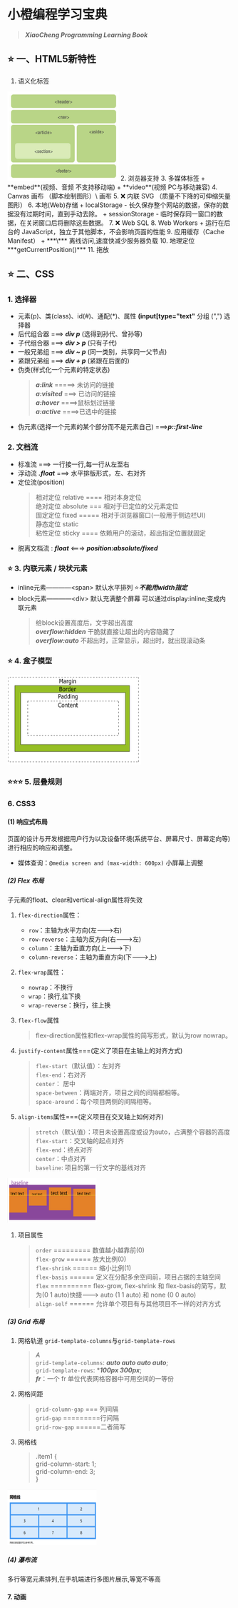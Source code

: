 # 小橙编程学习宝典  
>
> ***XiaoCheng Programming Learning Book***
>

## ⭐️ 一、HTML5新特性  

1. 语义化标签  
  <img src="images/image.png" width="250" height="200">  
2. 浏览器支持  
3. 多媒体标签  
    + **embed**(视频、音频 不支持移动端)  
    + **video**(视频 PC与移动兼容)
4. Canvas 画布  （脚本绘制图形）\<canvas> 画布
5. ❌ 内联 SVG  （质量不下降的可伸缩矢量图形）
6. 本地(Web)存储
    + localStorage - 长久保存整个网站的数据，保存的数据没有过期时间，直到手动去除。  
    + sessionStorage - 临时保存同一窗口的数据，在关闭窗口后将删除这些数据。
7. ❌ Web SQL  
8. Web Workers
   + 运行在后台的 JavaScript，独立于其他脚本，不会影响页面的性能  
9. 应用缓存（Cache Manifest）  
    + ***\<html manifest="demo.appcache">*** 离线访问,速度快减少服务器负载
10. 地理定位  ***getCurrentPosition()*** 
11. 拖放  

## ⭐️ 二、CSS

### 1. 选择器

+ 元素(p)、类(class)、id(#)、通配(*)、属性 **(input[type="text"** 分组 (",") 选择器
+ 后代组合器 ===> ***div p***  (选得到孙代、曾孙等)
+ 子代组合器 ===> ***div > p*** (只有子代)
+ 一般兄弟组 ===> ***div ~ p*** (同一类别，共享同一父节点)
+ 紧跟兄弟组 ===> ***div + p*** (紧跟在后面的) 
+ 伪类(样式化一个元素的特定状态)
   >
   >***a:link*** =====> 未访问的链接  
   >***a:visited*** ===> 已访问的链接  
   >***a:hover*** ====>鼠标划过链接  
   >***a:active*** ====>已选中的链接  
   >
+ 伪元素(选择一个元素的某个部分而不是元素自己) ===>***p::first-line***
  
### 2. 文档流

+ 标准流 ===> 一行接一行,每一行从左至右
+ 浮动流 ***.float*** ===> 水平排版形式，左、右对齐
+ 定位流(position)
   > 相对定位 relative  ==== 相对本身定位  
   > 绝对定位 absolute  === 相对于已定位的父元素定位  
   > 固定定位 fixed  ===== 相对于浏览器窗口(一般用于侧边栏UI)  
   > 静态定位 static  
   > 粘性定位 sticky ==== 依赖用户的滚动，超出指定位置就固定
+ 脱离文档流 : ***float*** <===> ***position:absolute/fixed***
  
### ⭐️ 3. 内联元素 / 块状元素

+ inline元素————\<span> 默认水平排列 ⭐***不能用width指定***
+ block元素————\<div> 默认充满整个屏幕 可以通过display:inline;变成内联元素
   > 给block设置高度后，文字超出高度  
   > ***overflow:hidden*** 干脆就直接让超出的内容隐藏了  
   > ***overflow:auto*** 不超出时，正常显示，超出时，就出现滚动条

### ⭐️ 4. 盒子模型

   <img src="images/image-1.png"  width="300" height="200">

### ⭐️⭐️⭐️ 5. 层叠规则

### 6. CSS3

#### (1) 响应式布局

页面的设计与开发根据用户行为以及设备环境(系统平台、屏幕尺寸、屏幕定向等)进行相应的响应和调整。

+ 媒体查询：`@media screen and (max-width: 600px)` 小屏幕上调整

##### (2) Flex 布局

子元素的float、clear和vertical-align属性将失效

1. `flex-direction`属性：
   + `row`：主轴为水平方向(左--->右)
   + `row-reverse`：主轴为反方向(右--->左)
   + `column`：主轴为垂直方向(上--->下)
   + `column-reverse`：主轴为垂直方向(下--->上)

2. `flex-wrap`属性：
   + `nowrap`：不换行
   + `wrap`：换行,往下换
   + `wrap-reverse`：换行，往上换
3. `flex-flow`属性
   > flex-direction属性和flex-wrap属性的简写形式，默认为row nowrap。
4. `justify-content`属性===(定义了项目在主轴上的对齐方式)
   > `flex-start`（默认值）：左对齐  
   > `flex-end`：右对齐  
   > `center`： 居中  
   > `space-between`：两端对齐，项目之间的间隔都相等。  
   > `space-around`：每个项目两侧的间隔相等。
5. `align-items`属性===(定义项目在交叉轴上如何对齐)
   > `stretch`（默认值）：项目未设置高度或设为auto，占满整个容器的高度
   > `flex-start`：交叉轴的起点对齐  
   > `flex-end`：终点对齐  
   > `center`：中点对齐  
   > `baseline`: 项目的第一行文字的基线对齐
   >

<img src="images/image-3.png" width="200" height="100">

1. 项目属性
   > `order` ========= 数值越小越靠前(0)  
   > `flex-grow` ====== 放大比例(0)  
   > `flex-shrink` ====== 缩小比例(1)  
   > `flex-basis` ====== 定义在分配多余空间前，项目占据的主轴空间  
   > `flex` ========== flex-grow, flex-shrink 和 flex-basis的简写，默  为(0 1 auto)快捷---> auto (1 1 auto) 和 none (0 0 auto)  
   > `align-self` ====== 允许单个项目有与其他项目不一样的对齐方式

##### (3) Grid 布局

1. 网格轨道  `grid-template-columns`与`grid-template-rows`
   > *A*  
   > `grid-template-columns`: ***auto auto auto auto***;  
   > `grid-template-rows`: ****100px 300px***;  
   > ***fr***：一个 fr 单位代表网格容器中可用空间的一等份
2. 网格间距
   > `grid-column-gap` === 列间隔  
   > `grid-gap`  =========行间隔  
   > `grid-row-gap` ======二者简写  
3. 网格线
   > .item1 {  
         grid-column-start: 1;  
         grid-column-end: 3;  
         }
   >
<img src="images/image-4.png" width="200" height="125">

##### (4) 瀑布流

   多行等宽元素排列,在手机端进行多图片展示,等宽不等高

#### 7. 动画

```CSS  
# 创建动画（渐变色）
@keyframes myfirst {  
   from {background: red;}  
   to {background: yellow;}  
}

# 动画要绑定到一个选择器
div
{
    animation: myfirst 5s;
    -webkit-animation: myfirst 5s; /* Safari 与 Chrome */
}

# 百分比变色
@keyframes myfirst
{
    0%   {background: red;}
    25%  {background: yellow;}
    50%  {background: blue;}
    100% {background: green;}
}

# 变色和位置
@keyframes myfirst
{
    0%   {background: red; left:0px; top:0px;}
    25%  {background: yellow; left:200px; top:0px;}
    50%  {background: blue; left:200px; top:200px;}
    75%  {background: green; left:0px; top:200px;}
    100% {background: red; left:0px; top:0px;}
}
```

#### 8. 过渡

元素从一种样式逐渐改变为另一种的效果

```CSS
# 应用过渡效果2s  控制调用内容和时长
div {
   width:100px;
   height:100px;
   background:red;
   transition:width 2s;  }
# 鼠标悬停时触发   控制最终效果
div:hover {
    width:300px;   }

# 多项改变
transition: width 2s, height 2s, transform 2s;
```

#### 9. 渐变

在颜色之间平稳的过渡

+ 线性渐变 - 向下/向上/向左/向右/对角方向  
+ 径向渐变 - 由它们的中心定义

```CSS
1.线性
# 默认从上到下
#grad1 {
   height: 200px;
   background-color: red; /* 浏览器不支持时显示 */
   background-image: linear-gradient(#e66465, #9198e5);
}
# 从左到右
linear-gradient(to right, red , yellow)

# 左上到右下
(to bottom right, red, yellow)

2.径向
# 角度
background-image: linear-gradient(-90deg, red, yellow);
```

<img src="images/image-5.png" alt="渐变色" width="200" height="150">

#### 10. 背景

> background-image ====> 添加背景图片  
> background-size =====> 背景图片大小 px与%  
> background-origin ====> 位置区域  
> |||||||| content-box, padding-box,和 border-box区域内可以放置背景图像|||||  
> background-clip =====> 剪裁属性:从指定位置开始绘制  

#### 11. 边框

> border-radius 圆角  
> box-shadow 阴影（10px 10px 5px #888888）  
<img src="images/image-6.png" alt="圆角和阴影示例" width="200" height="200">  
> border-image 边界图片   
<img src="images/image-7.png" alt="边界图片示例" width="100" height="100">

#### 12. 圆角

```CSS
# 纯色做圆角填充
#rcorners1 {
    border-radius: 25px;
    background: #8AC007;
}
# 指定边框
#rcorners2 {
    border-radius: 25px;
    border: 2px solid #8AC007;
}
# 指定图片
#rcorners3 {
    border-radius: 25px;
    background: url(paper.gif);
    background-position: left top;
    background-repeat: repeat;
}
# 指定每一个角
border-radius: 15px 50px 30px 5px:  顺时针从左上开始编号1.2.3.4
四个值 -  | 1 | 2 | 3 | 4 |
三个值 -  | 1 |  2.4  | 3 |
两个值 -  |1.3| 2.4 |
一个值 - 全部一样

# 椭圆边角
border-radius: 50px/15px
```

#### 13. 字体

```CSS
<style> 
@font-face
{
   # 字体名称
   font-family: myFirstFont;  
   src: url(sansation_light.woff);
   # 粗体文本
   font-weight:bold;
}
 
div
{
    font-family:myFirstFont;
}
</style>
```

#### 14. 2D / 3D 转换

2D转换
>translate() 平移 ====> transform: translate(50px,100px);  
>rotate() 旋转 =====> transform: rotate(30deg);  
>scale() 缩放 ======> transform: scale(2,3);  
>skew() 倾斜 ======> transform: skew(30deg,20deg);  
>matrix() 六个参数的矩阵，包含旋转，缩放，移动（平移）和倾斜功能。

3D转换
> rotateX() ===> transform: rotateX(120deg);  
> rotateY() ===> transform: rotateY(130deg);

---
  
## ⭐️三、JavaScript  

### 1. Dom中的innerHTML属性

   > \<div id="demo">    \</div>  中间的值  
   ***document.getElementById("demo").innerHTML***

### ⭐️2. 数据类型

+ 未定义 Undefined
  + 未定义的变量var t1;
   > t1===undefined  
   任何变量都可以通过设置值为 undefined 来清空  
   >
+ **Symbol(一个永远不会重复的字符串)**

+ 返回类型：  
   > 1.typeof +数据  
   > 2.数据.constuctor  
   >
   ⭐️判断是否为各种类型：  
   > return 数据.constructor.toString().indexOf("类型") > -1

+ ✅ 数据类型转换

  + 字符类型转换：
      > 1.====> String()  
      > 2.====> .toString
  + 字符、布尔值、日期转数字:  ***Number()*** || ***getTime()***
  + 一元运算符 "+"
      > ***将"5" 转换成数字 5***
      > 若变量不可转换，则类型为Number,但值为NaN(非数字)

### ⭐️3. 函数function

#### (1) 调用方式

+ ⭐️ 全局调用

```js
function myFunction() {
    return this;
}
myFunction();      // 返回 window 对象
```

+ 函数作为方法调用
  
```js
var myObject = {
    firstName:"John",
    lastName: "Doe",
    fullName: function () {return this;}}
myObject.fullName();          // 返回 [object Object] (所有者对象)
```

+ 构造函数调用  

```Js
// 构造函数:
function myFunction(arg1, arg2) {
    this.firstName = arg1;
    this.lastName  = arg2;}
var x = new myFunction("John","Doe");
x.firstName;                             // 返回 "John"
```

+ ⭐️ 函数方法调用
   > apply 和 call 用于调用函数,第一个参数必须是对象本身
   >
   ***区别*** ：apply传入一个数组，call作为参数传入

```js
# call
      function myFunction(a, b) {return a * b;}
      myObject = myFunction.call(myObject, 10, 2);     // 返回 20
# apply
      myArray = [10, 2];
      myObject = myFunction.apply(myObject, myArray);  // 返回 20
```

+ ❗ 闭包
  
```Js
var add = (function () {
    var counter = 0;
    return function () {return counter += 1;}
})();
 
add();
add();
add();   //计数器结果为3

// 分析：
// 立即执行函数(function(){  })(), 由于return的是另一个function(),
// 所以在执行一次后,就变成 var add = (function(){return counter += 1})
// 而counter=0就执行一次,且每次都会访问局部变量counter，counter也不会重置，
// 一直保留数据
```

### ✅4. 对象

  原型链和继承
  
+ 每个对象（object）都有一个私有属性指向另一个名为原型（prototype）的对象。原型对象也有一个自己的原型，层层向上直到一个对象的原型为 null。

   ```js
   const parent = {
   value: 2,
   method() {
      return this.value + 1;
   },};
   // this指向了 parent
   console.log(parent.method()); // 3


   // child继承parent
   const child = {
   __proto__: parent,
   };
   console.log(child.method()); // 3
   // 调用 child.method 时，“this”指向了 child,没有就找原型的

   // 遮蔽 value从3变成4，相当于“重写”
   child.value = 4; 
   console.log(child.method()); // 5
   ```

### ✅5. 作用域（作用域链）

作用域的集合就是作用域链 [scope]  
1、函数在执行的过程中，先从自己内部寻找变量  
2、找不到，再从创建当前函数所在的作用域去找，向上一级找。（就近原则）

### ✅6. BOM API

BOM ---> 浏览器对象模型  
浏览器窗口(Window)对象是BOM的顶层对象
***window的6个子对象窗口处理***

+ document 对象窗口中加载的文档处理（该对象很少用）
+ frames 对象窗口的多个框架布局（该对象也不用！）
+
+ history ========> 浏览历史
+ location ========> 当前文档URL
+ navigator =======> 浏览器相关信息
+ screen =========> 显示器的信息（窗口大小，分辨率）  

***window对象属性和方法***

```js
// 属性
self    返回对当前窗口的引用。等价于 Window 属性。
opener    返回对创建此窗口的窗口的引用。
parent    返回父窗口。
top    返回最顶层的父窗口。
name    设置或返回窗口的名称。
navigator    对 Navigator 对象的只读引用。
closed    返回窗口是否已被关闭。

defaultStatus    设置或返回窗口状态栏中的默认文本。
status    设置窗口状态栏的文本。

history    对 History 对象的只读引用。
localStorage   浏览器中存储 key/value 对。没有过期时间。
sessionStorage   浏览器中存储 key/value 对。 关闭窗口后删除这些数据

length    设置或返回窗口中的框架数量。
location    用于窗口或框架的 Location 对象。

outerHeight / outerWidth    返回窗口的外部高/宽带度，包含工具条与滚动条。
pageXOffset / pageYOffset    设置或返回当前页面相对于窗口显示区左上角的 X/Y 位置。
innerHeight / innerWidth     窗口的文档显示区的高/宽度。
screen    对 Screen 对象的只读引用。请参数 Screen 对象。
screenLeft / screenX   返回相对于屏幕窗口的x坐标
screenTop / screenY    返回相对于屏幕窗口的y坐标

// 方法
1. alert()    显示带有一段消息和一个确认按钮的警告框。
2. blur()    把键盘焦点从顶层窗口移开。
3. focus()    把键盘焦点给予一个窗口。

// 在指定的毫秒数到达之后执行指定的函数，只执行一次
4. setTimeout()
5. clearTimeout()    取消由 setTimeout() 方法设置的 timeout。

   // 创建一个定时器，1000毫秒后执行，返回定时器的标示
   var timerId = setTimeout(function () {
   console.log('Hello World');
   }, 1000);             
   // 取消定时器的执行
   clearTimeout(timerId);

// 定时调用的函数，每隔指定时间调用
6. setInterval()
7. clearInterval()    取消由 setInterval() 设置的 timeout。

8. close()    关闭浏览器窗口。
9. confirm()    显示带有一段消息以及确认按钮和取消按钮的对话框。
10. open()    打开一个新的浏览器窗口或查找一个已命名的窗口。
11. prompt()    显示可提示用户输入的对话框。
12. setInterval()    按照指定的周期（以毫秒计）来调用函数或计算表达式。
13. setTimeout()    在指定的毫秒数后调用函数或计算表达式。

// location对象的方法 (该对象可获取url)
   assign() 加载新文档
   reload() 重新加载当前文档
   replace() 用新的文档替换当前文档

// history对象
   back()
   forward()
   //看过的某一个页面
   go()
   history.go(-1);
   history.go(2);
   history.go("www.baidu.com")

// navigator对象
userAgent   判断用户浏览器的类型(chrome、edge)
platform    判断浏览器所在的系统平台类型.(ios、android)
```

### ⭐️7. DOM API

   通过Js操作HTML元素

#### (1) 要先找到HTML元素

   ```js
   // 根据Id查
   document.getElementById
   // 根据标签名查
   getElementsByTagName
   // 根据类名查
   getElementsByClassName
   ```

#### (2) 改变HTML输出流

   ```js
      // 直接向 HTML 输出流写内容
      document.write()
      // 使用innerHTML属性获取新内容
      document.getElementsById(id).innerHTML=新的 HTML
      // 改变HTML元素的属性(attribute如src)
      document.getElementById(id).attribute=新属性值
      // 改变HTML元素的样式(property如color、fontFamily)
      .style.property
      // 触发事件执行代码
      <button type="button" 
      onclick="document.getElementById('id1').style.color='red'">点我!<button>
   ```

#### (3) HTML DOM 事件

   ```js
   // 对事件作出反应，点击文本更换内容
   <h1 onclick="this.innerHTML='Ooops!'">点击文本!</h1>
   // 向HTML元素分配事件
   <script>
   document.getElementById("myBtn").onclick=function(){displayDate()};
   </script>
   // 对元素监听使用addEventListener()方法 ⭐没有On前缀,且可监听window对象
   document.getElementById(id).addEventListener("click", displayDate);
   // 三个参数 ：useCapture设置传递类型
   addEventListener(event, function, useCapture)
   // 移除
   element.removeEventListener("mousemove", myFunction);
   ```

   事件：  
      > onload 和 onunload =======> 用户进入或离开页面，用来处理cookies  
      > onchange =============> 验证输入字段的改变  
      > onmousedown、onmouseup == 鼠标移到元素上方或移出时触发
      > onmouseover 和 onmouseout =>鼠标按下或释放时触发
      >

事件传递的两种方式:（事件流）

+ 冒泡: 有内外多层元素时,内部元素先触发,外部再触发(先内在外)
+ 捕获: 先外再内

#### (4) DOM元素

   ```js
   // 创建新的 HTML 元素 --- appendChild(添加元素到尾部) 
   <script>
   var para = document.createElement("p");
   var node = document.createTextNode("这是一个新的段落。");
   para.appendChild(node);
   
   var element = document.getElementById("div1");
   element.appendChild(para);
   </script>

   // 创建新的 HTML 元素 --- insertBefore(添加元素到头部)
   element.appendChild(node);
   // 要移除一个元素，你需要知道该元素的父元素
   var parent = document.getElementById("div1");
   var child = document.getElementById("p1");
   parent.removeChild(child);
   // 替换 HTML 元素 - replaceChild()
   parent.replaceChild(para, child);
   ```

#### (5) Dom集合与NodeList对象

   ```js
   // 多个p元素，可获得集合,使用 myCollection[1] 访问第二个元素
   var myCollection = document.getElementsByTagName("p");
   // .length方法获取长度
   document.getElementById("demo").innerHTML = myCollection.length;

   // 从NodeList 对象是一个从文档中获取的节点列表 (集合) 
   var myNodeList = document.querySelectorAll("p");
   ```

区别：

+ HTMLCollection 是 HTML 元素的集合。
+ NodeList 是一个文档节点的集合。  
+ NodeList 与 HTMLCollection 都与数组对象有点类似，可以使用索引 (0, 1, 2, 3,  4, ...) 来获取元素。  
+ HTMLCollection 元素可以通过 name，id 或索引来获取。  
+ NodeList 只能通过索引来获取。  
+ 只有 NodeList 对象有包含属性节点和文本节点。  
+ ⭐ NodeList非数据,无法使用数组的方法： valueOf(), pop(), push(), 或 join()等

### ⭐️8. Ajax

(异步的 JavaScript 和 XML)  
一种创建快速动态网页的技术  

```js
// 1. 创建XMLHttpRequest对象  
xmlhttp=new XMLHttpRequest();

// 2. XHR请求
xmlhttp.open("GET",url,async);  //是否异步
xmlhttp.send();
// 像HTML表单那样POST,用setRequestHeader()添加 HTTP 头,在 send() 中发送数据：
xmlhttp.open("POST","/try/ajax/demo_post2.php",true);
xmlhttp.setRequestHeader("Content-type","application/x-www-form-urlencoded");
xmlhttp.send("fname=Henry&lname=Ford");

// 3. XHR响应(可接受Text和XML,XML还需要解析)
xmlDoc=xmlhttp.responseXML;
txt="";
x=xmlDoc.getElementsByTagName("ARTIST");
for (i=0;i<x.length;i++)
{
    txt=txt + x[i].childNodes[0].nodeValue + "<br>";
}
document.getElementById("myDiv").innerHTML=txt;

```

 onreadystatechange 事件  
每当 readyState 改变时，就会触发 onreadystatechange 事件

+ readyState属性:  存储 XMLHttpRequest 的状态  
   0: 请求未初始化  
   1: 服务器连接已建立  
   2: 请求已接收  
   3: 请求处理中  
   4: 请求已完成，且响应已就绪  
+ status属性:  
   200: "OK"  
   404: 未找到页面  

```js
// 4. 回调函数
<script>
var xmlhttp;
function loadXMLDoc(url,cfunc) {  // 回调函数名cfunc
   xmlhttp=new XMLHttpRequest();
   //cfunc 函数会被传递给onreadystatechange, readyState 属性发生变化时被调用。
   xmlhttp.onreadystatechange=cfunc; 
   xmlhttp.open("GET",url,true);
   xmlhttp.send();
}
function myFunction(){
   loadXMLDoc("/try/ajax/ajax_info.txt",function(){
      if (xmlhttp.readyState==4 && xmlhttp.status==200){
         document.getElementById("myDiv").innerHTML=xmlhttp.responseText;
      }
   });
}
</script>

// 5. ASP/PHP 实例
// 如果传入参数为空 就清空内容
if (str.length==0)
    { 
        document.getElementById("txtHint").innerHTML="";
        return;
    }
// 通过传入参数查寻相关数据
xmlhttp.open("GET","/try/ajax/gethint.php?q="+str,true);
```

### ✅9. JavaScript 执行机制

> Js乃单线程语言，但并非按照语句出现的顺序执行  
“多线程”也是用单线程模拟出来的

任务包括两类:

+ 同步任务
+ 异步任务

<img src="images/image-8.png" width="250px" height="200px"/>

```js
   let data = [];                            
   $.ajax({                             1. ajax进入Event Table，注册回调函数success。
      url:www.javascript.com,
      data:data,
      success:() => {                   3. ajax事件完成，回调函数success进入Event Queue。
         console.log('发送成功!');       4. 主线程从Event Queue读取回调函数success并执行
      }
   })
   console.log('代码执行结束');          2. 执行console.log('代码执行结束')。
```

#### 机制

事件循环 ===> EventLoop  
主线程从"任务队列" callback queue 中读取事件，这个过程是循环不断的

浏览器的进程模型：  
进程主要有  

+ 浏览器进程：负责界面显示、用户交互、子进程管理等  
+ 网络进程： 负责加载网络资源
+ **渲染进程**： 启动后开启一个渲染主线程，负责执行HTML、CSS、JS代码（每个标签页开一个渲染进程）

<img src="images/渲染进程.png" width="300">

1. 在最开始的时候，渲染主线程会进⼊⼀个⽆限循环
2. 每⼀次循环会检查消息队列中是否有任务存在。如果有，就取出第⼀个任务
执⾏，执⾏完⼀个后进⼊下⼀次循环；如果没有，则进⼊休眠状态。
3. 其他所有线程（包括其他进程的线程）可以随时向消息队列添加任务。新任
务会加到消息队列的末尾。在添加新任务时，如果主线程是休眠状态，则会
将其唤醒以继续循环拿取任务

**事件循环**：解释  
   又叫做消息循环，是浏览器渲染主线程的⼯作⽅式。  
   不会结束的for循环，每次取出消息队列中的第一个任务执行，其他线程在合适时机加入到消息队列末尾  

```js
// 1. SetTimeOut()            执行task任务远超过3s
   setTimeout(() => {
      task()               1. task()进入Event Table并注册,计时开始。
   },3000)                 3. 过了3s，计时事件完成，task()进入Event Queue，但sleep时间太长,等着。
                           1. sleep终于执行完了，task()终于从Event Queue进入了主线程执行。
   sleep(10000000)         2. 执行sleep函数,非常慢，计时继续

// 碰到这种setTimeout(fn,0)
   ⭐意思是任务在主线程中可最早在空闲时间执行
```

### ✅10. ES6+ 特性 ( ECMAScript 6 )

#### (1) let 和 const

三大命令: var | let | const  
***声明全局变量***  
> var: 出现"变量提升"现象, 变量可以在声明前使用,值为undifined
>
***声明的是块级作用域***  
> let: 声明的是变量(必须声明后使用)  
const: 声明一个只读的常量  

#### (2) 变量解构赋值

+ 解构赋值 "..." 必须是最后一个参数

```js
let a, b, rest;
[a, b] = [10, 20];
console.log(a);            a = 10
console.log(b);            b = 20

// ...rest 是把剩余全部赋给rest
   [a, b, ...rest] = [10, 20, 30, 40, 50];
   console.log(rest);         // Array [30, 40, 50]
```

#### (3) 对象扩展和新增方法

```js
// 扩展运算符  ...
相当于Object.assign() 
   将一个或多个源对象的属性复制到目标对象的方法

Object.is()： 比较两个值是否严格相等
Object.getOwnPropertyDescriptors()： 返回指定对象所有自身属性（非继承属性）的描述对象

# __proto__属性
Object.setPrototypeOf(), Object.getPrototypeOf()： 
用来读取 | 设置当前对象的原型对象

Object.keys()，Object.values()，Object.entries()：
返回一个数组，成员是由参数对象自身的（不含继承）所有可遍历属性的键名 | 键值 | 键值对数组

Object.fromEntries()： 是Object.entries()的逆操作，用于将一个键值对数组转为对象。
```

#### (4) Set 和 Map 数据结构

Set : 集合 (无序、不重复、相关)

+ 增删改查基础方法
  + add()增
  + delete()删
  + has()判断是否为set成员
  + clear()清除所有
+ 遍历方法  
  + keys()：返回键名
  + values()：返回键值
  + entries()：返回键值对
  + forEach()：使用回调函数遍历每个成员

扩展运算符和Set 结构相结合实现数组或字符串去重

   ```js
   // 数组
   let arr = [3, 5, 2, 2, 5, 5];
   let unique = [...new Set(arr)]; // [3, 5, 2]

   // 字符串
   let str = "352255";
   let unique = [...new Set(str)].join(""); // "352"
   ```

Map : 字典(映射) === Key-Value 键值对(不重复)

+ map.size ====> 返回map成员数
+ 基础方法

  + set() =======> 相对于add设置一个map
  + get() 查询
  + has() 、 clear() 、 delete()
+ 遍历方法同上
+ TODO :  ===> WeakSet与WeakMap

#### ⭐️❗(5)  Promise & async / await 异步编程

防止出现"回调地狱"的情况 ===> Promise

```js
// Promise 的链式调用 避免了代码的层层嵌套
// fetch返回值是一个Promise, 随后调用它的 then 方法
// 如果这个请求成功完成，那么回调函数会被调起，请求的结果也会以参数 response 的形式传递进来
   fetch(
   //....
   ).then((response)=>{       // 回调函数1
   //...
   }).then((response)=>{      // 回调函数2
   //...
   });
```

Promise的语法糖: async、await  
async关键字标记函数为异步操作, await等待Promise完成后返回结果

```js
async function fn(){
  const responseA = await fetch("http://aaaa..");
  const responseB = await fetch("http://bbbb...");
}

// await不足: 第一个完成才执行第二个, 组合起来
const {A, B} = await Promise.all([promiseA,promiseB])

fn();
```

#### (6) Generator 函数异步编程

```js
function * main () {             // 生成器函数 多一个 * 号
    try {
      // 函数内部可以随时使用yield返回一个值
      const users = yield ajax('/api/users.json')
      console.log(users)
      const posts = yield ajax('/api/posts.json')
      console.log(posts)
      const urls = yield ajax('/api/urls.json')
      console.log(urls)
      const urls_error = yield ajax('/api/urls111.json')
      console.log(urls_error)
    } catch (e) {
      console.log(e)
    }
}
 
const g = main()
function handleResut(result) {
    if(!result.done){
        result.value.then(data => {
            const result2 = g.next(data)
            // 递归
            return handleResut(result2)
        }, error => {
            g.throw(error)
        })
    }else{
        return
    }
}
 
handleResut(g.next())
```

